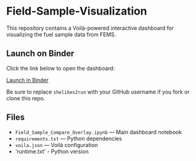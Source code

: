 # Field-Sample-Visualization 

This repository contains a Voilà-powered interactive dashboard for visualizing the fuel sample data from FEMS.

## Launch on Binder

Click the link below to open the dashboard:

[Launch in Binder](https://mybinder.org/v2/gh/shelikes2run/Field-Sample-Visualization/HEAD?filepath=voila/render/FieldSampleCompareOverlayBiMonthly.ipynb)

Be sure to replace `shelikes2run` with your GitHub username if you fork or clone this repo.

## Files

- `Field_Sample_Compare_Overlay.ipynb` — Main dashboard notebook
- `requirements.txt` — Python dependencies
- `voila.json` — Voilà configuration
- 'runtime.txt' - Python version
